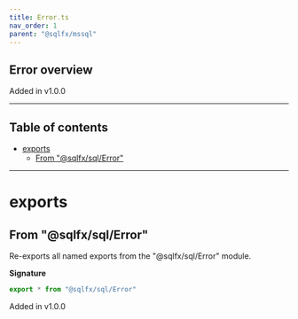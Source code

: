 ```yaml
---
title: Error.ts
nav_order: 1
parent: "@sqlfx/mssql"
---
```


## Error overview

Added in v1.0.0

---

<h2 class="text-delta">Table of contents</h2>

- [exports](#exports)
  - [From "@sqlfx/sql/Error"](#from-sqlfxsqlerror)

---

# exports

## From "@sqlfx/sql/Error"

Re-exports all named exports from the "@sqlfx/sql/Error" module.

**Signature**

```ts
export * from "@sqlfx/sql/Error"
```

Added in v1.0.0
